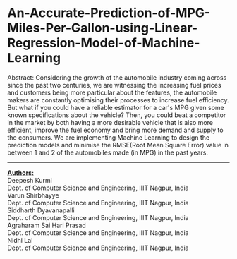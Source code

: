 # An-Accurate-Prediction-of-MPG-Miles-Per-Gallon-using-Linear-Regression-Model-of-Machine-Learning
Abstract: Considering the growth of the automobile industry coming across since the past two centuries, we are witnessing the increasing fuel prices and customers being more particular about the features, the automobile makers are constantly optimising their processes to increase fuel efficiency. But what if you could have a reliable estimator for a car's MPG given some known specifications about the vehicle? Then, you could beat a competitor in the market by both having a more desirable vehicle that is also more efficient, improve the fuel economy and bring more demand and supply to the consumers. We are implementing Machine Learning to design the prediction models and minimise the RMSE(Root Mean Square Error) value in between 1 and 2 of the automobiles made (in MPG) in the past years.
<br>
<hr>
<b><u>Authors:</u></b><br>
Deepesh Kurmi<br>
Dept. of Computer Science and Engineering, IIIT Nagpur, India<br>
Varun Shirbhayye<br>
Dept. of Computer Science and Engineering, IIIT Nagpur, India<br>
Siddharth Dyavanapalli<br>
Dept. of Computer Science and Engineering, IIIT Nagpur, India<br>
Agraharam Sai Hari Prasad<br>
Dept. of Computer Science and Engineering, IIIT Nagpur, India<br>
Nidhi Lal<br>
Dept. of Computer Science and Engineering, IIIT Nagpur, India

